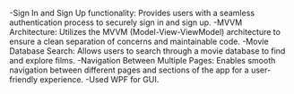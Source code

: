 

-Sign In and Sign Up functionality: Provides users with a seamless authentication process to securely sign in and sign up.
-MVVM Architecture: Utilizes the MVVM (Model-View-ViewModel) architecture to ensure a clean separation of concerns and maintainable code.
-Movie Database Search: Allows users to search through a movie database to find and explore films.
-Navigation Between Multiple Pages: Enables smooth navigation between different pages and sections of the app for a user-friendly experience.
-Used WPF for GUI.


